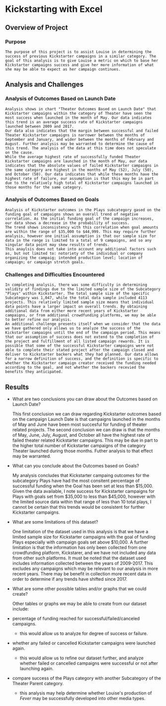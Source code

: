 # Kickstarting with Excel

## Overview of Project

### Purpose

	The purpose of this project is to assist Louise in determining the success of previous Kickstarter campaigns in a similar category. The goal of this analysis is to give Louise a metric on which to base her Kickstarter campaigns success and give her more information of what she may be able to expect as her campaign continues.

## Analysis and Challenges

### Analysis of Outcomes Based on Launch Date

	Analysis shows in chart "Theater Outcomes Based on Launch Date" that Kickstarter campaigns within the category of Theater have seen the most success when launched in the month of May. Our data indicates this trend is an average success rate of Kickstarter campaigns launched between 2009 and 2017. 
	Our data also indicates that the margin between successful and failed Theater Kickstarter campaigns is narrower between the months of September and January, and wider between the months of February and August. Further analysis may be warranted to determine the cause of this trend. The analysis of the data at this time does not speculate on the cause.
	While the average highest rate of successfully funded Theater Kickstarter campaigns are launched in the month of May, our data indicates that the absolute values of failed Kickstarter campaigns in the same category are highest in the months of May (52), July (50), and October (50). Our data indicates that while these months have the highest rate of failure, our assumption is that this may be in part due to the relatively high total of Kickstarter campaigns launched in those months for the same category.

### Analysis of Outcomes Based on Goals

	Analysis of Kickstarter outcomes in the Plays subcategory gased on the funding goal of campaigns shows an overall trend of negative correlation. As the initial funding goal of the campaign increases, our data shows a decrease in the probability of success. 
	The trend shows inconsistency with this correlation when goal amounts are within the range of $35,000 to $44,999. This may require further analysis, however one initial assumption is that our sample size for data in the range is limited to a total of 9 campaigns, and so any singular data point may skew results of trends.
	This anaylsis does not take into account any additional factors such as, but not limited to: notoriety of the individual or company organizing the campaig; intended production level; location of campaign; or campaign stretch goals.
	

### Challenges and Difficulties Encountered

	In completing analysis, there was some difficulty in determining validity of findings due to the limited sample size of the Subcategory "Plays" within Kickstarter. The total sample size of the specific Subcategory was 1,047, while the total data sample included 4113 projects. This relatively limited sample size means that individual data points have a larger impact on overall trends. By obtaining additional data from either more recent years of Kickstarter campaigns, or from additional crowdfunding platforms, we may be able to better refine our analysis.
	An additional challenge presents itself when we consider that the data we have gathered only allows us to analyze the success of the Kickstarter campaigns until the end of the campaign period. This means that our assumption of success does not extend to the completion of the project and fulfillment of all listed campaign rewards. It is possible that some of the successful Kickstarter campaigns were not able to complete their stated project after the campaign closed and deliver to Kickstarter backers what they had planned. Our data allows for a narrow definition of success, and the definition is specific to whether the Kickstarter campaign creator received the funding needed according to the goal, and not whether the backers recevied the benefits they anticipated.
	

## Results

- What are two conclusions you can draw about the Outcomes based on Launch Date?

	This first conclusion we can draw regarding Kickstarter outcomes based on the campaign Launch Date is that campaigns launched in the months of May and June have been most succesful for funding of theater related projects. 
	The second conclusion we can draw is that the months of May, June, July, August, and October all have the highest rate of failed theater related Kickstarter campaigns. This may be due in part to the higher total number of Kickstarter campaigns of the category Theater launched during those months. Futher analysis to that effect may be warranted.

- What can you conclude about the Outcomes based on Goals?

	My analysis concludes that Kickstarter campaing outcomes for the subcategory Plays have had the most consitent percentage of successful funding when the Goal has been set at less than $15,000. Given the data available, I note success for Kickstarter campaigns for Plays with goals set from $35,000 to less than $45,000, however with the limited source data within that range of less than 10 total plays, I cannot be certain that this trends would be consistent for further Kickstarter campaigns.

- What are some limitations of this dataset?

	One limitation of the dataset used in this analysis is that we have a limited sample size for Kickstarter campaigns with the goal of funding Plays especially with campaign goals set above $10,000. 
	A further limitation is that the information has only been collected from one crowdfunding platform, Kickstarer, and we have not included any data from other such platforms. 
	It must be noted that the dataset used includes information collected between the years of 2009-2017. This excludes any campaigns which may be relevant to our analysis in more recent years. There may be benefit in collection more recent data in order to determine if any trends have shifted since 2017.

- What are some other possible tables and/or graphs that we could create?

	Other tables or graphs we may be able to create from our dataset include: 
- percentage of funding reached for successful/failed/canceled campaigns. 
	- this would allow us to analyze for degree of success or failure.

- whether any failed or cancelled Kickstarter campaigns were launched again.
	- this would allow us to refine our dataset further, and analyze whether failed or cancelled campaigns were successful or not after launching again.
	
- compare success of the Plays category with another Subcategory of the Theater Parent category.
	- this analysis may help determine whether Louise's production of *Fever* may be successfully developed into other media types.


